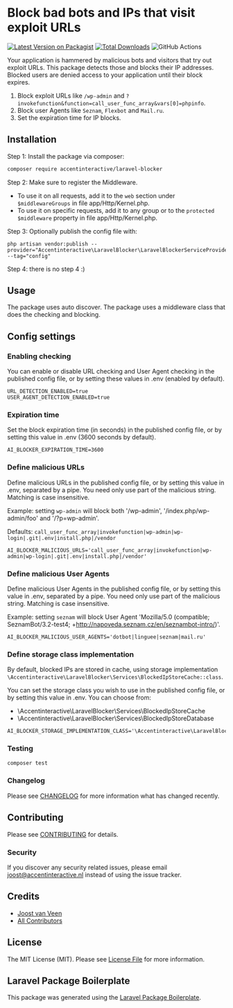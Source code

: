 # Block bad bots and IPs that visit exploit URLs

[![Latest Version on Packagist](https://img.shields.io/packagist/v/accentinteractive/laravel-blocker.svg?style=flat-square)](https://packagist.org/packages/accentinteractive/laravel-blocker)
[![Total Downloads](https://img.shields.io/packagist/dt/accentinteractive/laravel-blocker.svg?style=flat-square)](https://packagist.org/packages/accentinteractive/laravel-blocker)
![GitHub Actions](https://github.com/accentinteractive/laravel-blocker/actions/workflows/main.yml/badge.svg)

Your application is hammered by malicious bots and visitors that try out exploit URLs. This package detects those and blocks their IP addresses. Blocked users are denied access to your application until their block expires.

1. Block exploit URLs like `/wp-admin` and `?invokefunction&function=call_user_func_array&vars[0]=phpinfo`.
2. Block user Agents like `Seznam`, `Flexbot` and `Mail.ru`.
3. Set the expiration time for IP blocks.

## Installation

Step 1: Install the package via composer:

```bash
composer require accentinteractive/laravel-blocker
```

Step 2: Make sure to register the Middleware. 

- To use it on all requests, add it to the `web` section under `$middlewareGroups` in file app/Http/Kernel.php.
- To use it on specific requests, add it to any group or to the `protected $middleware` property in file app/Http/Kernel.php.

Step 3: Optionally publish the config file with:

```
php artisan vendor:publish --provider="Accentinteractive\LaravelBlocker\LaravelBlockerServiceProvider" --tag="config"
```

Step 4: there is no step 4 :)

## Usage

The package uses auto discover. The package uses a middleware class that does the checking and blocking.

## Config settings

### Enabling checking

You can enable or disable URL checking and User Agent checking in the published config file, or by setting these values in .env (enabled by default).

```apacheconf
URL_DETECTION_ENABLED=true
USER_AGENT_DETECTION_ENABLED=true
```

### Expiration time

Set the block expiration time (in seconds) in the published config file, or by setting this value in .env (3600 seconds by default).

```apacheconf
AI_BLOCKER_EXPIRATION_TIME=3600
```

### Define malicious URLs

Define malicious URLs in the published config file, or by setting this value in .env, separated by a pipe. You need only use part of the malicious string. Matching is case insensitive.

Example: setting `wp-admin` will block both '/wp-admin', '/index.php/wp-admin/foo' and '/?p=wp-admin'.

Defaults: `call_user_func_array|invokefunction|wp-admin|wp-login|.git|.env|install.php|/vendor` 

```apacheconf
AI_BLOCKER_MALICIOUS_URLS='call_user_func_array|invokefunction|wp-admin|wp-login|.git|.env|install.php|/vendor'
```

### Define malicious User Agents

Define malicious User Agents in the published config file, or by setting this value in .env, separated by a pipe. You need only use part of the malicious string. Matching is case insensitive.

Example: setting `seznam` will block User Agent 'Mozilla/5.0 (compatible; SeznamBot/3.2-test4; +http://napoveda.seznam.cz/en/seznambot-intro/)'.

```apacheconf
AI_BLOCKER_MALICIOUS_USER_AGENTS='dotbot|linguee|seznam|mail.ru'
```

### Define storage class implementation

By default, blocked IPs are stored in cache, using storage implementation `\Accentinteractive\LaravelBlocker\Services\BlockedIpStoreCache::class`.

You can set the storage class you wish to use in the published config file, or by setting this value in .env. You can choose from:
- \Accentinteractive\LaravelBlocker\Services\BlockedIpStoreCache
- \Accentinteractive\LaravelBlocker\Services\BlockedIpStoreDatabase


```apacheconf
AI_BLOCKER_STORAGE_IMPLEMENTATION_CLASS='\Accentinteractive\LaravelBlocker\Services\BlockedIpStoreCache'
```

### Testing

```bash
composer test
```

### Changelog

Please see [CHANGELOG](CHANGELOG.md) for more information what has changed recently.

## Contributing

Please see [CONTRIBUTING](CONTRIBUTING.md) for details.

### Security

If you discover any security related issues, please email joost@accentinteractive.nl instead of using the issue tracker.

## Credits

-   [Joost van Veen](https://github.com/accentinteractive)
-   [All Contributors](../../contributors)

## License

The MIT License (MIT). Please see [License File](LICENSE.md) for more information.

## Laravel Package Boilerplate

This package was generated using the [Laravel Package Boilerplate](https://laravelpackageboilerplate.com).
